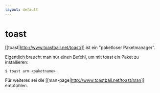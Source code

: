 ```yaml
---
layout: default
---
```

# toast

[[toast|http://www.toastball.net/toast/]] ist ein "paketloser Paketmanager".

Eigentlich braucht man nur einen Befehl, um mit toast ein Paket zu installieren:
```
$ toast arm <paketname>
```

Für weiteres sei die [[man-page|http://www.toastball.net/toast/man]] empfohlen.

